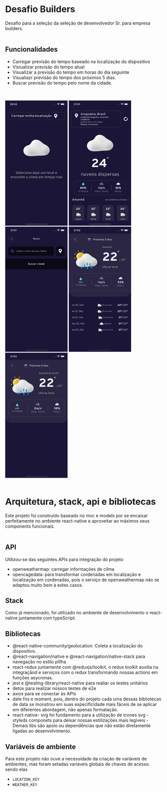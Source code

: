 # Desafio Builders

Desafio para a seleção da seleção de desenvolvedor Sr. para empresa builders.
<br/>
<br/>
## Funcionalidades

- Carregar previsão do tempo baseado na localização do dispositivo
- Visiualizar previsão do tempo atual
- Visualizar a previsão do tempo em horas do dia seguinte
- Visualiazr previsão do tempo dos próximos 5 dias.
- Buscar previsão do tempo pelo nome da cidade.
<br/>
<br/>
<img
  src="./readme/initial.png"
  data-canonical-src="./readme/initial.png"
  width="200" height="400"
  />
<img
  src="./readme/home.png"
  data-canonical-src="./readme/initial.png"
  width="200" height="400"
  />
<img
  src="./readme/search.png"
  data-canonical-src="./readme/initial.png"
  width="200" height="400"
  />
<img
  src="./readme/tomorrow.png"
  data-canonical-src="./readme/initial.png"
  width="200" height="400"
  />
  <img
  src="./readme/item.png"
  data-canonical-src="./readme/initial.png"
  width="200" height="400"
  />
  <br/>
  <br/>

# Arquitetura, stack, api e bibliotecas

Este projeto foi construído baseado no mvc e models por se encaixar perfeitamente no ambiente react-native e aproveitar ao máximos seus components funcionais.
<br/>
<br/>

## API
Utilizou-se das seguintes APIs para integração do projeto

- openweathermap: carregar informações de cilma
- opencagedata: para transformar cordenadas em localização e localização em cordenadas, pois o serviço de openweathermap não se adaptou muito bem à estes casos.

## Stack
 
Como já mencionado, foi utilizado no ambiente de desenvolvimento o react-native juntamente com typeScript.

## Bibliotecas
- @react-native-community/geolocation: Coleta a localização do dispositivo.
- @react-navigation/native e @react-navigation/native-stack para navegação no estilo pillha
- react-redux juntamente com @reduxjs/toolkit, o redux toolkit auxilia na integraçãod e serviços com o redux transformando nossas actions em funções asycronas.
- jest e @testing-library/react-native para realiar os testes unitários
- detox para realizar nossos testes de e2e
- axios para se conectar às APIs
- date fns e moment, pois, dentro do projeto cada uma dessas bibliotecas de data se monstrou em suas especificidade mais fáceis de se aplicar em diferentes abordagem, não apenas formatação.
- react-native- svg foi fundamento para a utilização de icones svg
-styleds componets para deixar nossas estilizações mais legiveis
-Demais libs são apoio ou dependências que não estão diretamente ligadas ao desenvolvimento.

## Variáveis de ambiente
Para este projeto não ouve a necessidade da criação de variáveis de ambientes, mas foram setadas variáveis globais de chaves de acesso. sendo elas
<br/>
- `LOCATION_KEY`
- `WEATHER_KEY`